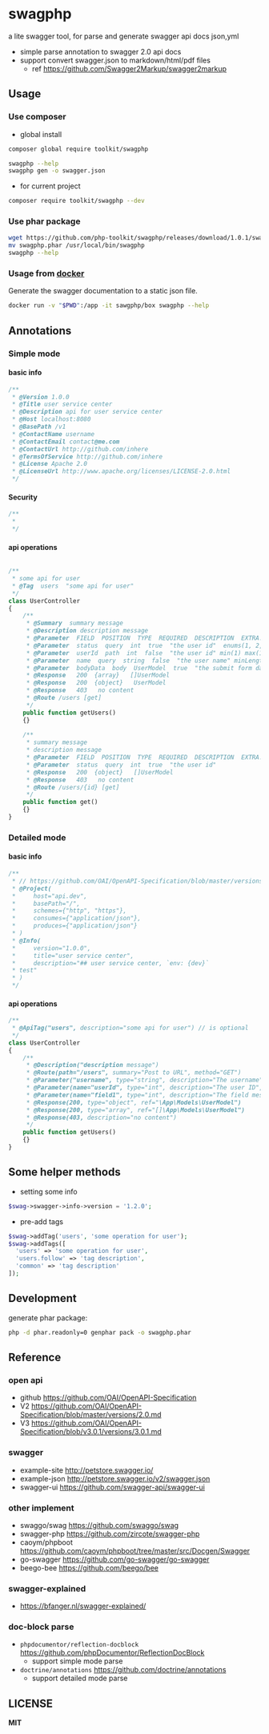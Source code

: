 # swagphp

a lite swagger tool, for parse and generate swagger api docs json,yml

- simple parse annotation to swagger 2.0 api docs
- support convert swagger.json to markdown/html/pdf files
  - ref https://github.com/Swagger2Markup/swagger2markup

## Usage

### Use composer

- global install

```bash
composer global require toolkit/swagphp 
```

```bash
swagphp --help
swagphp gen -o swagger.json
```

- for current project

```bash
composer require toolkit/swagphp --dev
```

### Use phar package

```bash
wget https://github.com/php-toolkit/swagphp/releases/download/1.0.1/swagphp.phar
mv swagphp.phar /usr/local/bin/swagphp
swagphp --help
```

### Usage from [docker](https://docker.com)

Generate the swagger documentation to a static json file.

```bash
docker run -v "$PWD":/app -it sawgphp/box swagphp --help
```

## Annotations

### Simple mode

#### basic info

```php
/**
 * @Version 1.0.0
 * @Title user service center
 * @Description api for user service center
 * @Host localhost:8080
 * @BasePath /v1
 * @ContactName username
 * @ContactEmail contact@me.com
 * @ContactUrl http://github.com/inhere
 * @TermsOfService http://github.com/inhere
 * @License Apache 2.0
 * @LicenseUrl http://www.apache.org/licenses/LICENSE-2.0.html
 */
```

#### Security

```php
/**
 * 
 */
```

#### api operations

```php

/**
 * some api for user
 * @Tag  users  "some api for user"
 */
class UserController 
{
    /**
     * @Summary  summary message
     * @Description description message
     * @Parameter  FIELD  POSITION  TYPE  REQUIRED  DESCRIPTION  EXTRA...
     * @Parameter  status  query  int  true  "the user id"  enums(1, 2, 3)
     * @Parameter  userId  path  int  false  "the user id" min(1) max(10)
     * @Parameter  name  query  string  false  "the user name" minLength(5) maxLength(10)
     * @Parameter  bodyData  body  UserModel  true  "the submit form data"
     * @Response   200  {array}   []UserModel
     * @Response   200  {object}   UserModel
     * @Response   403   no content
     * @Route /users [get]
     */
    public function getUsers() 
    {}
     
    /**
     * summary message
     * description message
     * @Parameter  FIELD  POSITION  TYPE  REQUIRED  DESCRIPTION  EXTRA...
     * @Parameter  status  query  int  true  "the user id"  
     * @Response   200  {object}   []UserModel
     * @Response   403   no content
     * @Route /users/{id} [get]
     */
    public function get() 
    {}
}
```

### Detailed mode

#### basic info

```php
/**
 * // https://github.com/OAI/OpenAPI-Specification/blob/master/versions/2.0.md#swaggerObject
 * @Project(
 *     host="api.dev",
 *     basePath="/",
 *     schemes={"http", "https"},
 *     consumes={"application/json"},
 *     produces={"application/json"}
 * )
 * @Info(
 *     version="1.0.0",
 *     title="user service center",
 *     description="## user service center, `env: {dev}`
 * test"
 * )
 */
```

#### api operations

```php
/**
 * @ApiTag("users", description="some api for user") // is optional
 */
class UserController 
{
    /**
     * @Description("description message")
     * @Route(path="/users", summary="Post to URL", method="GET")
     * @Parameter("username", type="string", description="The username", in="header")
     * @Parameter(name="userId", type="int", description="The user ID", in="path", required=true)
     * @Parameter(name="field1", type="int", description="The field message", in="query")
     * @Response(200, type="object", ref="\App\Models\UserModel")
     * @Response(200, type="array", ref="[]\App\Models\UserModel")
     * @Response(403, description="no content")
     */
    public function getUsers() 
    {}
}
```

## Some helper methods

- setting some info 

```php
$swag->swagger->info->version = '1.2.0';
```

- pre-add tags

```php
$swag->addTag('users', 'some operation for user');
$swag->addTags([
  'users' => 'some operation for user', 
  'users.follow' => 'tag description', 
  'common' => 'tag description'
]);
```

## Development

generate phar package:

```bash
php -d phar.readonly=0 genphar pack -o swagphp.phar
```

## Reference

### open api

- github https://github.com/OAI/OpenAPI-Specification
- V2 https://github.com/OAI/OpenAPI-Specification/blob/master/versions/2.0.md
- V3 https://github.com/OAI/OpenAPI-Specification/blob/v3.0.1/versions/3.0.1.md

### swagger

- example-site http://petstore.swagger.io/
- example-json http://petstore.swagger.io/v2/swagger.json
- swagger-ui https://github.com/swagger-api/swagger-ui

### other implement

- swaggo/swag https://github.com/swaggo/swag
- swagger-php https://github.com/zircote/swagger-php
- caoym/phpboot https://github.com/caoym/phpboot/tree/master/src/Docgen/Swagger
- go-swagger https://github.com/go-swagger/go-swagger
- beego-bee https://github.com/beego/bee

### swagger-explained

- https://bfanger.nl/swagger-explained/

### doc-block parse

- `phpdocumentor/reflection-docblock` https://github.com/phpDocumentor/ReflectionDocBlock
  - support simple mode parse
- `doctrine/annotations` https://github.com/doctrine/annotations
  - support detailed mode parse

## LICENSE

**MIT**